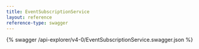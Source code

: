 ```yaml
---
title: EventSubscriptionService
layout: reference
reference-type: swagger
---
```

{% swagger /api-explorer/v4-0/EventSubscriptionService.swagger.json %}
